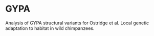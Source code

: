 # GYPA

Analysis of GYPA structural variants for Ostridge et al. Local genetic adaptation to habitat in wild chimpanzees.
